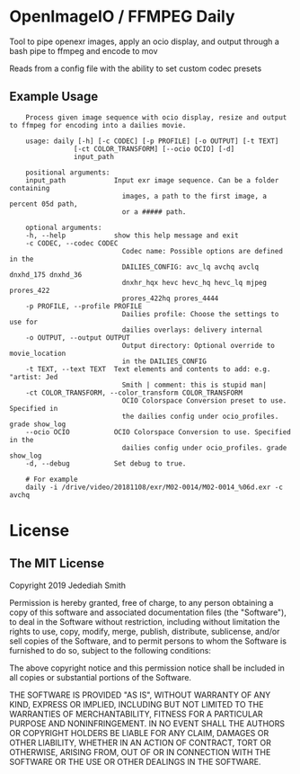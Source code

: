 # OpenImageIO / FFMPEG Daily

Tool to pipe openexr images, apply an ocio display, and output through a bash pipe to ffmpeg and encode to mov

Reads from a config file with the ability to set custom codec presets

## Example Usage

```
	Process given image sequence with ocio display, resize and output to ffmpeg for encoding into a dailies movie.

	usage: daily [-h] [-c CODEC] [-p PROFILE] [-o OUTPUT] [-t TEXT]
				[-ct COLOR_TRANSFORM] [--ocio OCIO] [-d]
				input_path

	positional arguments:
	input_path            Input exr image sequence. Can be a folder containing
							images, a path to the first image, a percent 05d path,
							or a ##### path.

	optional arguments:
	-h, --help            show this help message and exit
	-c CODEC, --codec CODEC
							Codec name: Possible options are defined in the
							DAILIES_CONFIG: avc_lq avchq avclq dnxhd_175 dnxhd_36
							dnxhr_hqx hevc hevc_hq hevc_lq mjpeg prores_422
							prores_422hq prores_4444
	-p PROFILE, --profile PROFILE
							Dailies profile: Choose the settings to use for
							dailies overlays: delivery internal
	-o OUTPUT, --output OUTPUT
							Output directory: Optional override to movie_location
							in the DAILIES_CONFIG
	-t TEXT, --text TEXT  Text elements and contents to add: e.g. "artist: Jed
							Smith | comment: this is stupid man|
	-ct COLOR_TRANSFORM, --color_transform COLOR_TRANSFORM
							OCIO Colorspace Conversion preset to use. Specified in
							the dailies config under ocio_profiles. grade show_log
	--ocio OCIO           OCIO Colorspace Conversion to use. Specified in the
							dailies config under ocio_profiles. grade show_log
	-d, --debug           Set debug to true.

	# For example
	daily -i /drive/video/20181108/exr/M02-0014/M02-0014_%06d.exr -c avchq

```


# License
## The MIT License
Copyright 2019 Jedediah Smith

Permission is hereby granted, free of charge, to any person obtaining a copy of this software and associated documentation files (the "Software"), to deal in the Software without restriction, including without limitation the rights to use, copy, modify, merge, publish, distribute, sublicense, and/or sell copies of the Software, and to permit persons to whom the Software is furnished to do so, subject to the following conditions:

The above copyright notice and this permission notice shall be included in all copies or substantial portions of the Software.

THE SOFTWARE IS PROVIDED "AS IS", WITHOUT WARRANTY OF ANY KIND, EXPRESS OR IMPLIED, INCLUDING BUT NOT LIMITED TO THE WARRANTIES OF MERCHANTABILITY, FITNESS FOR A PARTICULAR PURPOSE AND NONINFRINGEMENT. IN NO EVENT SHALL THE AUTHORS OR COPYRIGHT HOLDERS BE LIABLE FOR ANY CLAIM, DAMAGES OR OTHER LIABILITY, WHETHER IN AN ACTION OF CONTRACT, TORT OR OTHERWISE, ARISING FROM, OUT OF OR IN CONNECTION WITH THE SOFTWARE OR THE USE OR OTHER DEALINGS IN THE SOFTWARE.